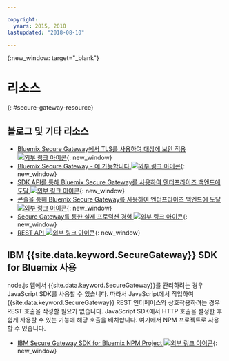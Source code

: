 ```yaml
---

copyright:
  years: 2015, 2018
lastupdated: "2018-08-10"

---
```

{:new_window: target="_blank"}

# 리소스
{: #secure-gateway-resource}

## 블로그 및 기타 리소스

- [Bluemix Secure Gateway에서 TLS를 사용하여 대상에 보안 적용 ![외부 링크 아이콘](../../icons/launch-glyph.svg "외부 링크 아이콘")](https://developer.ibm.com/bluemix/2015/04/17/securing-destinations-tls-bluemix-secure-gateway/){: new_window}
- [Bluemix Secure Gateway - 예 가능합니다.![외부 링크 아이콘](../../icons/launch-glyph.svg "외부 링크 아이콘")](https://developer.ibm.com/bluemix/2015/03/27/bluemix-secure-gateway-yes-can-get/){: new_window}
- [SDK API를 통해 Bluemix Secure Gateway를 사용하여 엔터프라이즈 백엔드에 도달 ![외부 링크 아이콘](../../icons/launch-glyph.svg "외부 링크 아이콘")](https://developer.ibm.com/bluemix/2015/04/07/reaching-enterprise-backend-bluemix-secure-gateway-via-sdk-api/){: new_window}
- [콘솔을 통해 Bluemix Secure Gateway를 사용하여 엔터프라이즈 백엔드에 도달 ![외부 링크 아이콘](../../icons/launch-glyph.svg "외부 링크 아이콘")](https://developer.ibm.com/bluemix/2015/04/01/reaching-enterprise-backend-bluemix-secure-gateway/){: new_window}
- [Secure Gateway를 통한 실제 프로덕션 경험 ![외부 링크 아이콘](../../icons/launch-glyph.svg "외부 링크 아이콘")](https://www.ibm.com/blogs/bluemix/2015/11/secure-gateway-in-production-part1/){: new_window}
- [REST API ![외부 링크 아이콘](../../icons/launch-glyph.svg "외부 링크 아이콘")](https://new-console.ng.bluemix.net/apidocs/25){: new_window}


## IBM {{site.data.keyword.SecureGateway}} SDK for Bluemix 사용
node.js 앱에서 {{site.data.keyword.SecureGateway}}를 관리하려는 경우 JavaScript SDK를 사용할 수 있습니다. 따라서 JavaScript에서 작업하여 {{site.data.keyword.SecureGateway}} REST 인터페이스와 상호작용하려는 경우 REST 호출을 작성할 필요가 없습니다. JavaScript SDK에서 HTTP 호출을 설정한 후 쉽게 사용할 수 있는 기능에 해당 호출을 배치합니다. 여기에서 NPM 프로젝트로 사용할 수 있습니다.

- [IBM Secure Gateway SDK for Bluemix NPM Project ![외부 링크 아이콘](../../icons/launch-glyph.svg "외부 링크 아이콘")](https://www.npmjs.com/package/bluemix-secure-gateway){: new_window}
